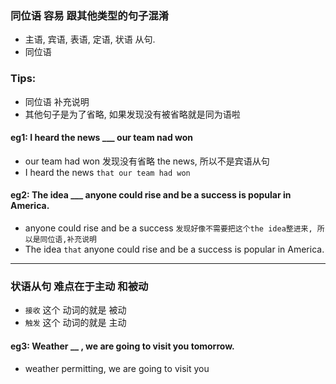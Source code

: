 ### 同位语 容易 跟其他类型的句子混淆
- 主语, 宾语, 表语, 定语, 状语 从句.
- 同位语


### Tips:
- 同位语 补充说明
- 其他句子是为了省略, 如果发现没有被省略就是同为语啦

#### eg1:  I heard the news  ___   our team nad won
-  our  team had won 发现没有省略 the news, 所以不是宾语从句
- I heard the news `that our team had won`

#### eg2:  The idea  ___   anyone could rise and be a success is popular in America.
- anyone could rise and be a success `发现好像不需要把这个the idea整进来, 所以是同位语,补充说明`
- The idea `that` anyone could rise and be a success is popular in America.


----

### 状语从句 难点在于主动 和被动
- `接收` 这个 动词的就是 被动
- `触发` 这个 动词的就是 主动

#### eg3: Weather __   ,  we are going to visit you tomorrow.
- weather permitting, we are going to visit you 